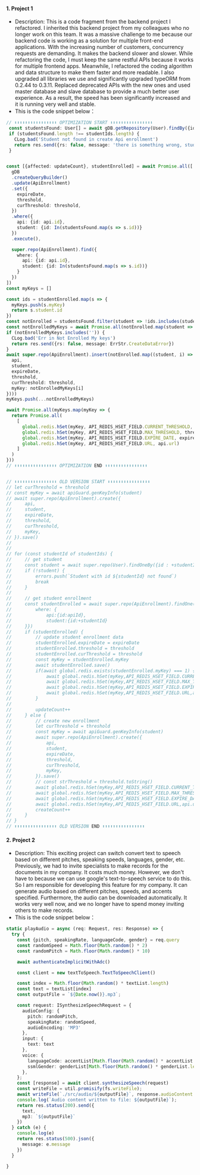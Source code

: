 #### 1. Project 1

+ Description: This is a code fragment from the backend project I refactored. I inherited this backend project from my colleagues who no longer work on this team. It was a massive challenge to me because our backend code is working as a solution for multiple front-end applications. With the increasing number of customers, concurrency requests are demanding. It makes the backend slower and slower. While refactoring the code, I must keep the same restful APIs because it works for multiple frontend apps.
  Meanwhile, I refactored the coding algorithm and data structure to make them faster and more readable. I also upgraded all libraries we use and significantly upgraded typeORM from 0.2.44 to 0.3.11. Replaced deprecated APIs with the new ones and used master database and slave database to provide a much better user experience. As a result, the speed has been significantly increased and it is running very well and stable.
+ This is the code snippet below：

```typescript
// ⬇⬇⬇⬇⬇⬇⬇⬇⬇⬇⬇⬇⬇⬇⬇⬇ OPTIMIZATION START ⬇⬇⬇⬇⬇⬇⬇⬇⬇⬇⬇⬇⬇⬇⬇⬇
 const studentsFound: User[] = await gDB.getRepository(User).findBy({id: In(studentIds)})
 if (studentsFound.length !== studentIds.length) {
   CLog.bad('Student not found in create Api enrollment')
   return res.send({rs: false, message: 'there is something wrong, student not found'})
 }


const [{affected: updateCount}, studentEnrolled] = await Promise.all([
  gDB
  .createQueryBuilder()
  .update(ApiEnrollment)
  .set({
    expireDate,
    threshold,
    curThreshold: threshold,
  })
  .where({
    api: {id: api.id},
    student: {id: In(studentsFound.map(s => s.id))}
  })
  .execute(),

  super.repo(ApiEnrollment).find({
    where: {
      api: {id: api.id},
      student: {id: In(studentsFound.map(s => s.id))}
    }
  })
])
const myKeys = []

const ids = studentEnrolled.map(s => {
  myKeys.push(s.myKey)
  return s.student.id
})
const notEnrolled = studentsFound.filter(student => !ids.includes(student.id))
const notEnrolledMyKeys = await Promise.all(notEnrolled.map(student => apiGuard.genKeyInfo(student)))
if (notEnrolledMyKeys.includes('')) {
  CLog.bad('Err in Not Enrolled My keys')
  return res.send({rs: false, message: ErrStr.CreateDataError})
}
await super.repo(ApiEnrollment).insert(notEnrolled.map((student, i) => ({
  api,
  student,
  expireDate,
  threshold,
  curThreshold: threshold,
  myKey: notEnrolledMyKeys[i]
})))
myKeys.push(...notEnrolledMyKeys)

await Promise.all(myKeys.map(myKey => {
  return Promise.all(
    [
      global.redis.hSet(myKey, API_REDIS_HSET_FIELD.CURRENT_THRESHOLD, threshold),
      global.redis.hSet(myKey, API_REDIS_HSET_FIELD.MAX_THRESHOLD, threshold),
      global.redis.hSet(myKey, API_REDIS_HSET_FIELD.EXPIRE_DATE, expireDate),
      global.redis.hSet(myKey, API_REDIS_HSET_FIELD.URL, api.url)
    ]
  )
}))
// ⬆⬆⬆⬆⬆⬆⬆⬆⬆⬆⬆⬆⬆⬆⬆⬆ OPTIMIZATION END ⬆⬆⬆⬆⬆⬆⬆⬆⬆⬆⬆⬆⬆⬆⬆⬆


// ⬇⬇⬇⬇⬇⬇⬇⬇⬇⬇⬇⬇⬇⬇⬇⬇ OLD VERSION START ⬇⬇⬇⬇⬇⬇⬇⬇⬇⬇⬇⬇⬇⬇⬇⬇
// let curThreshold = threshold
// const myKey = await apiGuard.genKeyInfo(student)
// await super.repo(ApiEnrollment).create({
//     api,
//     student,
//     expireDate,
//     threshold,
//     curThreshold,
//     myKey,
// }).save()
//
//
// for (const studentId of studentIds) {
//     // get student
//     const student = await super.repo(User).findOneBy({id : +studentId})
//     if (!student) {
//         errors.push(`Student with id ${studentId} not found`)
//         break
//     }
//
//     // get student enrollment
//     const studentEnrolled = await super.repo(ApiEnrollment).findOne({
//         where: {
//             api:{id:apiId},
//             student:{id:+studentId}
//     }})
//     if (studentEnrolled) {
//         // update student enrollment data
//         studentEnrolled.expireDate = expireDate
//         studentEnrolled.threshold = threshold
//         studentEnrolled.curThreshold = threshold
//         const myKey = studentEnrolled.myKey
//         await studentEnrolled.save()
//         if(await global.redis.exists(studentEnrolled.myKey) === 1) {
//             await global.redis.hSet(myKey,API_REDIS_HSET_FIELD.CURRENT_THRESHOLD,threshold)
//             await global.redis.hSet(myKey,API_REDIS_HSET_FIELD.MAX_THRESHOLD,threshold)
//             await global.redis.hSet(myKey,API_REDIS_HSET_FIELD.EXPIRE_DATE,expireDate)
//             await global.redis.hSet(myKey,API_REDIS_HSET_FIELD.URL,api.url)
//         }
//
//         updateCount++
//     } else {
//         // create new enrollment
//         let curThreshold = threshold
//         const myKey = await apiGuard.genKeyInfo(student)
//         await super.repo(ApiEnrollment).create({
//             api,
//             student,
//             expireDate,
//             threshold,
//             curThreshold,
//             myKey,
//         }).save()
//         // const strThreshold = threshold.toString()
//         await global.redis.hSet(myKey,API_REDIS_HSET_FIELD.CURRENT_THRESHOLD,threshold)
//         await global.redis.hSet(myKey,API_REDIS_HSET_FIELD.MAX_THRESHOLD,threshold)
//         await global.redis.hSet(myKey,API_REDIS_HSET_FIELD.EXPIRE_DATE,expireDate)
//         await global.redis.hSet(myKey,API_REDIS_HSET_FIELD.URL,api.url)
//         createCount++
//     }
// }
// ⬆⬆⬆⬆⬆⬆⬆⬆⬆⬆⬆⬆⬆⬆⬆⬆ OLD VERSION END ⬆⬆⬆⬆⬆⬆⬆⬆⬆⬆⬆⬆⬆⬆⬆⬆
```





#### 2. Project 2

+ Description: This exciting project can switch convert text to speech based on different pitches, speaking speeds, languages, gender, etc. Previously, we had to invite specialists to make records for the documents in my company. It costs much money. However, we don't have to because we can use google's text-to-speech service to do this. So I am responsible for developing this feature for my company. It can generate audio based on different pitches, speeds, and accents specified. Furthermore, the audio can be downloaded automatically. It works very well now, and we no longer have to spend money inviting others to make records.
+ This is the code snippet below：

```typescript
static playAudio = async (req: Request, res: Response) => {
  try {
    const {pitch, speakingRate, languageCode, gender} = req.query
    const randomSpeed = Math.floor(Math.random() * 2)
    const randomPitch = Math.floor(Math.random() * 10)

    await authenticateImplicitWithAdc()

    const client = new textToSpeech.TextToSpeechClient()

    const index = Math.floor(Math.random() * textList.length)
    const text = textList[index]
    const outputFile = `${Date.now()}.mp3`;

    const request: ISynthesizeSpeechRequest = {
      audioConfig: {
        pitch: randomPitch,
        speakingRate: randomSpeed,
        audioEncoding: 'MP3'
      },
      input: {
        text: text
      },
      voice: {
        languageCode: accentList[Math.floor(Math.random() * accentList.length)],
        ssmlGender: genderList[Math.floor(Math.random() * genderList.length)]
      },
    };
    const [response] = await client.synthesizeSpeech(request)
    const writeFile = util.promisify(fs.writeFile);
    await writeFile(`./src/audio/${outputFile}`, response.audioContent || '', 'binary');
    console.log(`Audio content written to file: ${outputFile}`);
    return res.status(200).send({
      text,
      mp3: `${outputFile}`
    })
  } catch (e) {
    console.log(e)
    return res.status(500).json({
      message: e.message
    })
  }

}
```

